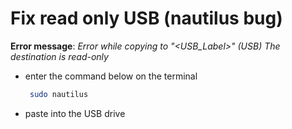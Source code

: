 # Fix read only USB (nautilus bug)

__Error message__: *Error while copying to "<USB_Label>" (USB) The destination is read-only*

- enter the command below on the terminal

   ```bash
    sudo nautilus
  ```

- paste into the USB drive
